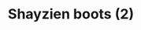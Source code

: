 ---
layout: item
title: Shayzien boots (2)
item-id: 13363
datatable: true
id: 13363
name: "Shayzien boots (2)"
members: true
lowalch: 14
highalch: 21
examine: "Dress like a tier 2 Shayzien soldier."
monsters:
  - id: 6907
    name: "Soldier (tier 2)"
    members: true
    combat_level: 48
    wiki_url: "https://oldschool.runescape.wiki/w/Soldier_(tier_2)"
    drops:
      - quantity: "1"
        rarity: 1
    image: "https://oldschool.runescape.wiki/images/9/92/Soldier_%28tier_2%29.png?61dbc"
---